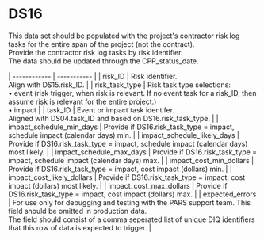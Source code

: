 # DS16
This data set should be populated with the project's contractor risk log tasks for the entire span of the project (not the contract).<br/>Provide the contractor risk log tasks by risk identifier.<br/>The data should be updated through the CPP_status_date.

| ------------ | ----------- |
| risk_ID | Risk identifier.<br/>Align with DS15.risk_ID. |
| risk_task_type | Risk task type selections:<br/> • event (risk trigger, when risk is relevant. If no event task for a risk_ID, then assume risk is relevant for the entire project.)<br/> • impact |
| task_ID |  Event or impact task identifer.<br/> Aligned with DS04.task_ID and based on DS16.risk_task_type. |
| impact_schedule_min_days | Provide if DS16.risk_task_type = impact, schedule impact (calendar days) min. |
| impact_schedule_likely_days | Provide if DS16.risk_task_type = impact, schedule impact (calendar days) most likely. |
| impact_schedule_max_days | Provide if DS16.risk_task_type = impact, schedule impact (calendar days) max. |
| impact_cost_min_dollars | Provide if DS16.risk_task_type = impact, cost impact (dollars) min. |
| impact_cost_likely_dollars | Provide if DS16.risk_task_type = impact, cost impact (dollars) most likely. |
| impact_cost_max_dollars | Provide if DS16.risk_task_type = impact, cost impact (dollars) max. |
| expected_errors | For use only for debugging and testing with the PARS support team. This field should be omitted in production data.<br/> The field should consist of a comma seperated list of unique DIQ identifiers that this row of data is expected to trigger. |
